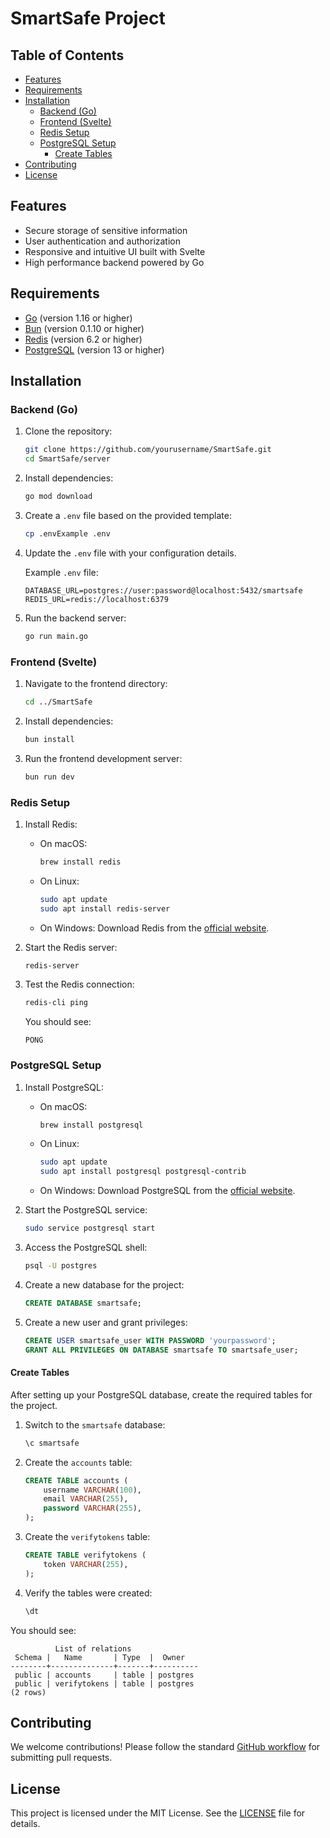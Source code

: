 # SmartSafe Project

## Table of Contents

- [Features](#features)
- [Requirements](#requirements)
- [Installation](#installation)
  - [Backend (Go)](#backend-go)
  - [Frontend (Svelte)](#frontend-svelte)
  - [Redis Setup](#redis-setup)
  - [PostgreSQL Setup](#postgresql-setup)
    - [Create Tables](#create-tables)
- [Contributing](#contributing)
- [License](#license)

## Features

- Secure storage of sensitive information
- User authentication and authorization
- Responsive and intuitive UI built with Svelte
- High performance backend powered by Go

## Requirements

- [Go](https://golang.org/doc/install) (version 1.16 or higher)
- [Bun](https://bun.sh/) (version 0.1.10 or higher)
- [Redis](https://redis.io/) (version 6.2 or higher)
- [PostgreSQL](https://www.postgresql.org/) (version 13 or higher)

## Installation

### Backend (Go)

1. Clone the repository:
    ```sh
    git clone https://github.com/yourusername/SmartSafe.git
    cd SmartSafe/server
    ```

2. Install dependencies:
    ```sh
    go mod download
    ```

3. Create a `.env` file based on the provided template:
    ```sh
    cp .envExample .env
    ```

4. Update the `.env` file with your configuration details.

    Example `.env` file:
    ```
    DATABASE_URL=postgres://user:password@localhost:5432/smartsafe
    REDIS_URL=redis://localhost:6379
    ```

5. Run the backend server:
    ```sh
    go run main.go
    ```

### Frontend (Svelte)

1. Navigate to the frontend directory:
    ```sh
    cd ../SmartSafe
    ```

2. Install dependencies:
    ```sh
    bun install
    ```

3. Run the frontend development server:
    ```sh
    bun run dev
    ```

### Redis Setup

1. Install Redis:
    - On macOS:
        ```sh
        brew install redis
        ```
    - On Linux:
        ```sh
        sudo apt update
        sudo apt install redis-server
        ```
    - On Windows: Download Redis from the [official website](https://redis.io/docs/getting-started/installation/).

2. Start the Redis server:
    ```sh
    redis-server
    ```

3. Test the Redis connection:
    ```sh
    redis-cli ping
    ```

    You should see:
    ```
    PONG
    ```

### PostgreSQL Setup

1. Install PostgreSQL:
    - On macOS:
        ```sh
        brew install postgresql
        ```
    - On Linux:
        ```sh
        sudo apt update
        sudo apt install postgresql postgresql-contrib
        ```
    - On Windows: Download PostgreSQL from the [official website](https://www.postgresql.org/download/).

2. Start the PostgreSQL service:
    ```sh
    sudo service postgresql start
    ```

3. Access the PostgreSQL shell:
    ```sh
    psql -U postgres
    ```

4. Create a new database for the project:
    ```sql
    CREATE DATABASE smartsafe;
    ```

5. Create a new user and grant privileges:
    ```sql
    CREATE USER smartsafe_user WITH PASSWORD 'yourpassword';
    GRANT ALL PRIVILEGES ON DATABASE smartsafe TO smartsafe_user;
    ```

#### Create Tables

After setting up your PostgreSQL database, create the required tables for the project.

1. Switch to the `smartsafe` database:
    ```sh
    \c smartsafe
    ```

2. Create the `accounts` table:
    ```sql
    CREATE TABLE accounts (
        username VARCHAR(100),
        email VARCHAR(255),
        password VARCHAR(255),
    );
    ```

3. Create the `verifytokens` table:
    ```sql
    CREATE TABLE verifytokens (
        token VARCHAR(255),
    );
    ```

4. Verify the tables were created:
    ```sql
    \dt
    ```

You should see:
```
          List of relations
 Schema |   Name       | Type  |  Owner
--------+--------------+-------+----------
 public | accounts     | table | postgres
 public | verifytokens | table | postgres
(2 rows)
```

## Contributing

We welcome contributions! Please follow the standard [GitHub workflow](https://guides.github.com/introduction/flow/) for submitting pull requests.

## License

This project is licensed under the MIT License. See the [LICENSE](LICENSE) file for details.
